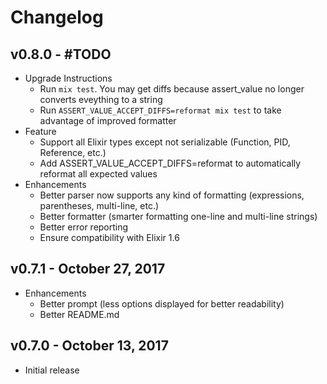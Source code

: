 # Changelog

## v0.8.0 - #TODO

 * Upgrade Instructions
   * Run `mix test`. You may get diffs because assert_value no longer converts
     eveything to a string
   * Run `ASSERT_VALUE_ACCEPT_DIFFS=reformat mix test` to take advantage of
     improved formatter
 * Feature
   * Support all Elixir types except not serializable (Function, PID,
     Reference, etc.)
   * Add ASSERT_VALUE_ACCEPT_DIFFS=reformat to automatically reformat all
     expected values
 * Enhancements
   * Better parser now supports any kind of formatting (expressions,
     parentheses, multi-line, etc.)
   * Better formatter (smarter formatting one-line and multi-line strings)
   * Better error reporting
   * Ensure compatibility with Elixir 1.6

## v0.7.1 - October 27, 2017

 * Enhancements
   * Better prompt (less options displayed for better readability)
   * Better README.md

## v0.7.0 - October 13, 2017

 * Initial release
